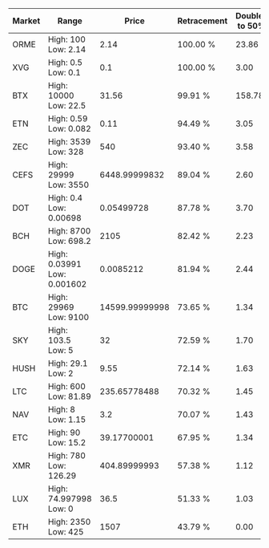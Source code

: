 | Market | Range | Price| Retracement | Doubles to 50% |
| --- | --- | --- | --- | --- |
| ORME | High: 100<br />Low: 2.14 | 2.14 | 100.00 % | 23.86 |
| XVG | High: 0.5<br />Low: 0.1 | 0.1 | 100.00 % | 3.00 |
| BTX | High: 10000<br />Low: 22.5 | 31.56 | 99.91 % | 158.78 |
| ETN | High: 0.59<br />Low: 0.082 | 0.11 | 94.49 % | 3.05 |
| ZEC | High: 3539<br />Low: 328 | 540 | 93.40 % | 3.58 |
| CEFS | High: 29999<br />Low: 3550 | 6448.99999832 | 89.04 % | 2.60 |
| DOT | High: 0.4<br />Low: 0.00698 | 0.05499728 | 87.78 % | 3.70 |
| BCH | High: 8700<br />Low: 698.2 | 2105 | 82.42 % | 2.23 |
| DOGE | High: 0.03991<br />Low: 0.001602 | 0.0085212 | 81.94 % | 2.44 |
| BTC | High: 29969<br />Low: 9100 | 14599.99999998 | 73.65 % | 1.34 |
| SKY | High: 103.5<br />Low: 5 | 32 | 72.59 % | 1.70 |
| HUSH | High: 29.1<br />Low: 2 | 9.55 | 72.14 % | 1.63 |
| LTC | High: 600<br />Low: 81.89 | 235.65778488 | 70.32 % | 1.45 |
| NAV | High: 8<br />Low: 1.15 | 3.2 | 70.07 % | 1.43 |
| ETC | High: 90<br />Low: 15.2 | 39.17700001 | 67.95 % | 1.34 |
| XMR | High: 780<br />Low: 126.29 | 404.89999993 | 57.38 % | 1.12 |
| LUX | High: 74.997998<br />Low: 0 | 36.5 | 51.33 % | 1.03 |
| ETH | High: 2350<br />Low: 425 | 1507 | 43.79 % | 0.00 |
